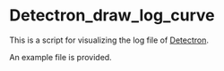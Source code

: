 # Detectron_draw_log_curve

This is a script for visualizing the log file of [Detectron](https://github.com/facebookresearch/Detectron,'Detectron').

An example file is provided.
